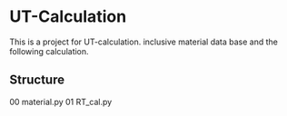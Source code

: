 # UT-Calculation
This is a project for UT-calculation. inclusive material data base and the following calculation.

## Structure
00 material.py
01 RT_cal.py
